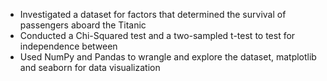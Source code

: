 - Investigated a dataset for factors that determined the survival of passengers aboard the Titanic
- Conducted a Chi-Squared test and a two-sampled t-test to test for independence between 
- Used NumPy and Pandas to wrangle and explore the dataset, matplotlib and seaborn for data visualization
